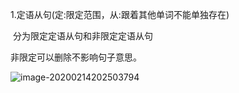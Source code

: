 1.定语从句(定:限定范围，从:跟着其他单词不能单独存在)

​	分为限定定语从句和非限定定语从句

非限定可以删除不影响句子意思。

![image-20200214202503794](C:\Users\12714\AppData\Roaming\Typora\typora-user-images\image-20200214202503794.png)